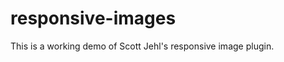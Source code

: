 responsive-images
=================

This is a working demo of Scott Jehl's responsive image plugin.
